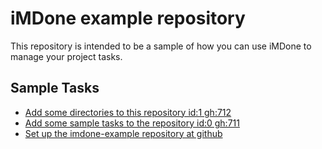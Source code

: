 iMDone example repository
====
This repository is intended to be a sample of how you can use iMDone to manage your project tasks.

Sample Tasks
----
- [Add some directories to this repository id:1 gh:712](#TODO:0)
- [Add some sample tasks to the repository id:0 gh:711](#TODO:30)
- [Set up the imdone-example repository at github](#DONE:0)
